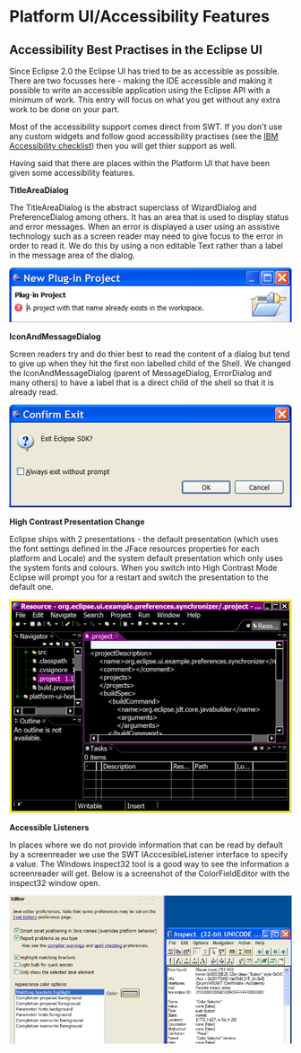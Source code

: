 Platform UI/Accessibility Features
==================================

Accessibility Best Practises in the Eclipse UI
----------------------------------------------

Since Eclipse 2.0 the Eclipse UI has tried to be as accessible as possible. There are two focusses here - making the IDE accessible and making it possible to write an accessible application using the Eclipse API with a minimum of work. This entry will focus on what you get without any extra work to be done on your part.

Most of the accessibility support comes direct from SWT. If you don't use any custom widgets and follow good accessibility practises (see the [IBM Accessibility checklist](http://w3-03.ibm.com/able/devtest/software.html)) then you will get thier support as well.

Having said that there are places within the Platform UI that have been given some accessibility features.

**TitleAreaDialog**

The TitleAreaDialog is the abstract superclass of WizardDialog and PreferenceDialog among others. It has an area that is used to display status and error messages. When an error is displayed a user using an assistive technology such as a screen reader may need to give focus to the error in order to read it. We do this by using a non editable Text rather than a label in the message area of the dialog.

![Titleareadialog.png](https://raw.githubusercontent.com/eclipse-platform/eclipse.platform.ui/master/docs/images/Titleareadialog.png)

**IconAndMessageDialog**

Screen readers try and do thier best to read the content of a dialog but tend to give up when they hit the first non labelled child of the Shell. We changed the IconAndMessageDialog (parent of MessageDialog, ErrorDialog and many others) to have a label that is a direct child of the shell so that it is already read.

![Confirm.png](https://raw.githubusercontent.com/eclipse-platform/eclipse.platform.ui/master/docs/images/Confirm.png)

**High Contrast Presentation Change**

Eclipse ships with 2 presentations - the default presentation (which uses the font settings defined in the JFace resources properties for each platform and Locale) and the system default presentation which only uses the system fonts and colours. When you switch into High Contrast Mode Eclipse will prompt you for a restart and switch the presentation to the default one.

![Highcontrast.png](https://raw.githubusercontent.com/eclipse-platform/eclipse.platform.ui/master/docs/images/Highcontrast.png)

  
**Accessible Listeners**

In places where we do not provide information that can be read by default by a screenreader we use the SWT IAcccesibleListener interface to specify a value. The Windows inspect32 tool is a good way to see the information a screenreader will get. Below is a screenshot of the ColorFieldEditor with the inspect32 window open.

![Accessiblelistener.png](https://raw.githubusercontent.com/eclipse-platform/eclipse.platform.ui/master/docs/images/Accessiblelistener.png)


